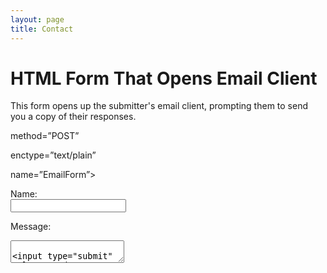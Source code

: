 ```yaml
---
layout: page
title: Contact
---
```


<h1>HTML Form That Opens Email Client </h1>
  
<p>This form opens up the submitter's email client, prompting them to send you a copy of their responses. </p>
 
<!--Form Code--> 
<form action=”mailto:contact@yourdomain.com”


method=”POST”


enctype=”text/plain”


name=”EmailForm”>


<label for="name">Name:</label><br>
<input type="text" id="name" name="name"><br>


<label for="ContactCommentt">Message:</label><br>
<textarea id=”ContactCommentt” rows=”6″ cols=”20″>

<input type="submit" value="Send">
</form>
